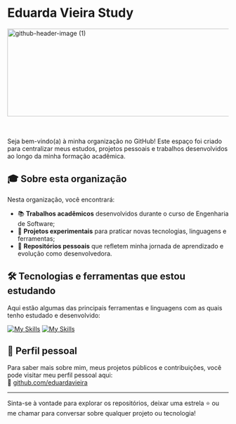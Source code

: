 

# Eduarda Vieira Study
<img width="961" height="200" alt="github-header-image (1)" src="https://github.com/user-attachments/assets/1b623695-0c80-4673-861e-978119e59be9" />

<br/><br/>
Seja bem-vindo(a) à minha organização no GitHub!
Este espaço foi criado para centralizar meus estudos, projetos pessoais e trabalhos desenvolvidos ao longo da minha formação acadêmica.

## 🎓 Sobre esta organização

Nesta organização, você encontrará:

* 📚 **Trabalhos acadêmicos** desenvolvidos durante o curso de Engenharia de Software;
* 🧪 **Projetos experimentais** para praticar novas tecnologias, linguagens e ferramentas;
* 🚀 **Repositórios pessoais** que refletem minha jornada de aprendizado e evolução como desenvolvedora.

## 🛠️ Tecnologias e ferramentas que estou estudando

Aqui estão algumas das principais ferramentas e linguagens com as quais tenho estudado e desenvolvido:


[![My Skills](https://skillicons.dev/icons?i=react,nodejs,js,spring,postgres,java,docker,html,css)](https://skillicons.dev)
[![My Skills](https://skillicons.dev/icons?i=c,cpp,mysql,git,github,figma,vscode,postman)](https://skillicons.dev)

## 👤 Perfil pessoal

Para saber mais sobre mim, meus projetos públicos e contribuições, você pode visitar meu perfil pessoal aqui:<br/>
🔗 [github.com/eduardavieira](https://github.com/eduardavieira)

---

Sinta-se à vontade para explorar os repositórios, deixar uma estrela ⭐ ou me chamar para conversar sobre qualquer projeto ou tecnologia!
